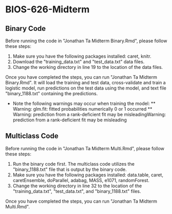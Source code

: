# BIOS-626-Midterm

## Binary Code
Before running the code in "Jonathan Ta Midterm Binary.Rmd", please follow these steps:
1. Make sure you have the following packages installed: caret, knitr.
2. Download the "training_data.txt" and "test_data.txt" data files.
3. Change the working directory in line 19 to the location of the data files.

Once you have completed the steps, you can run "Jonathan Ta Midterm Binary.Rmd".
It will load the training and test data, cross-validate and train a logistic model, run predictions on the test data using the model, and text file "binary_1188.txt" containing the predictions.

* Note the following warnings may occur when training the model:
** Warning: glm.fit: fitted probabilities numerically 0 or 1 occurred
** Warning: prediction from a rank-deficient fit may be misleadingWarning: prediction from a rank-deficient fit may be misleading

## Multiclass Code
Before running the code in "Jonathan Ta Midterm Multi.Rmd", please follow these steps:
1. Run the binary code first. The multiclass code utilizes the "binary_1188.txt" file that is output by the binary code.
2. Make sure you have the following packages installed: data.table, caret, caretEnsemble, doParallel, adabag, MASS, e1071, randomForest.
3. Change the working directory in line 32 to the location of the "training_data.txt", "test_data.txt", and "binary_1188.txt" files.

Once you have completed the steps, you can run "Jonathan Ta Midterm Multi.Rmd".
